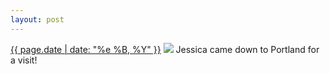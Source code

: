 ```yaml
---
layout: post
---
```


<p>
  <time><a href="/364">{{ page.date | date: "%e %B, %Y" }}</a></time>
  <a href="/364"><img src="{{ site.assets_url }}/364.jpg"/></a>
  <span>Jessica came down to Portland for a visit!</span>
</p>
